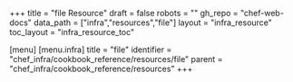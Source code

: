 +++
title = "file Resource"
draft = false
robots = ""
gh_repo = "chef-web-docs"
data_path = ["infra","resources","file"]
layout = "infra_resource"
toc_layout = "infra_resource_toc"

[menu]
  [menu.infra]
    title = "file"
    identifier = "chef_infra/cookbook_reference/resources/file"
    parent = "chef_infra/cookbook_reference/resources"
+++

<!-- The contents of this page are automatically generated from the file.yaml file in the data directory. -->
<!-- To suggest a change, edit the https://github.com/chef/chef/blob/main/lib/chef/resource/file.rb file
      and submit a pull request to the https://github.com/chef/chef repository. -->
